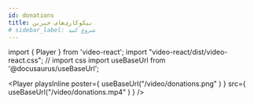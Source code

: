 ```yaml
---
id: donations
title: نیکوکاری‌های خیرین 
# sidebar_label: شروع کنید
---
```

import { Player } from 'video-react';
import "video-react/dist/video-react.css"; // import css
import useBaseUrl from '@docusaurus/useBaseUrl';


<Player
    playsInline
    poster={ useBaseUrl("/video/donations.png" ) }
    src={ useBaseUrl("/video/donations.mp4" ) }
/>